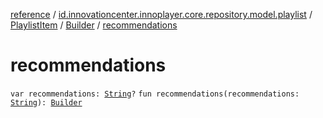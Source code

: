 [reference](../../../index.md) / [id.innovationcenter.innoplayer.core.repository.model.playlist](../../index.md) / [PlaylistItem](../index.md) / [Builder](index.md) / [recommendations](./recommendations.md)

# recommendations

`var recommendations: `[`String`](https://kotlinlang.org/api/latest/jvm/stdlib/kotlin/-string/index.html)`?`
`fun recommendations(recommendations: `[`String`](https://kotlinlang.org/api/latest/jvm/stdlib/kotlin/-string/index.html)`): `[`Builder`](index.md)